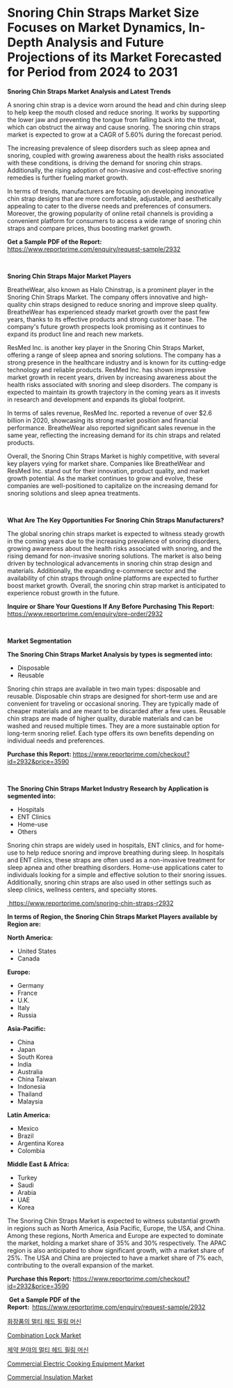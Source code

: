 <p><h1>Snoring Chin Straps Market Size Focuses on Market Dynamics, In-Depth Analysis and Future Projections of its Market Forecasted for Period from 2024 to 2031</h1></p><p><strong>Snoring Chin Straps Market Analysis and Latest Trends</strong></p>
<p><p>A snoring chin strap is a device worn around the head and chin during sleep to help keep the mouth closed and reduce snoring. It works by supporting the lower jaw and preventing the tongue from falling back into the throat, which can obstruct the airway and cause snoring. The snoring chin straps market is expected to grow at a CAGR of 5.60% during the forecast period.</p><p>The increasing prevalence of sleep disorders such as sleep apnea and snoring, coupled with growing awareness about the health risks associated with these conditions, is driving the demand for snoring chin straps. Additionally, the rising adoption of non-invasive and cost-effective snoring remedies is further fueling market growth.</p><p>In terms of trends, manufacturers are focusing on developing innovative chin strap designs that are more comfortable, adjustable, and aesthetically appealing to cater to the diverse needs and preferences of consumers. Moreover, the growing popularity of online retail channels is providing a convenient platform for consumers to access a wide range of snoring chin straps and compare prices, thus boosting market growth.</p></p>
<p><strong>Get a Sample PDF of the Report:&nbsp;</strong> <a href="https://www.reportprime.com/enquiry/request-sample/2932">https://www.reportprime.com/enquiry/request-sample/2932</a></p>
<p>&nbsp;</p>
<p><strong>Snoring Chin Straps Major Market Players</strong></p>
<p><p>BreatheWear, also known as Halo Chinstrap, is a prominent player in the Snoring Chin Straps Market. The company offers innovative and high-quality chin straps designed to reduce snoring and improve sleep quality. BreatheWear has experienced steady market growth over the past few years, thanks to its effective products and strong customer base. The company's future growth prospects look promising as it continues to expand its product line and reach new markets.</p><p>ResMed Inc. is another key player in the Snoring Chin Straps Market, offering a range of sleep apnea and snoring solutions. The company has a strong presence in the healthcare industry and is known for its cutting-edge technology and reliable products. ResMed Inc. has shown impressive market growth in recent years, driven by increasing awareness about the health risks associated with snoring and sleep disorders. The company is expected to maintain its growth trajectory in the coming years as it invests in research and development and expands its global footprint.</p><p>In terms of sales revenue, ResMed Inc. reported a revenue of over $2.6 billion in 2020, showcasing its strong market position and financial performance. BreatheWear also reported significant sales revenue in the same year, reflecting the increasing demand for its chin straps and related products.</p><p>Overall, the Snoring Chin Straps Market is highly competitive, with several key players vying for market share. Companies like BreatheWear and ResMed Inc. stand out for their innovation, product quality, and market growth potential. As the market continues to grow and evolve, these companies are well-positioned to capitalize on the increasing demand for snoring solutions and sleep apnea treatments.</p></p>
<p>&nbsp;</p>
<p><strong>What Are The Key Opportunities For Snoring Chin Straps Manufacturers?</strong></p>
<p><p>The global snoring chin straps market is expected to witness steady growth in the coming years due to the increasing prevalence of snoring disorders, growing awareness about the health risks associated with snoring, and the rising demand for non-invasive snoring solutions. The market is also being driven by technological advancements in snoring chin strap design and materials. Additionally, the expanding e-commerce sector and the availability of chin straps through online platforms are expected to further boost market growth. Overall, the snoring chin strap market is anticipated to experience robust growth in the future.</p></p>
<p><strong>Inquire or Share Your Questions If Any Before Purchasing This Report:</strong> <a href="https://www.reportprime.com/enquiry/pre-order/2932">https://www.reportprime.com/enquiry/pre-order/2932</a></p>
<p>&nbsp;</p>
<p><strong>Market Segmentation</strong></p>
<p><strong>The Snoring Chin Straps Market Analysis by types is segmented into:</strong></p>
<p><ul><li>Disposable</li><li>Reusable</li></ul></p>
<p><p>Snoring chin straps are available in two main types: disposable and reusable. Disposable chin straps are designed for short-term use and are convenient for traveling or occasional snoring. They are typically made of cheaper materials and are meant to be discarded after a few uses. Reusable chin straps are made of higher quality, durable materials and can be washed and reused multiple times. They are a more sustainable option for long-term snoring relief. Each type offers its own benefits depending on individual needs and preferences.</p></p>
<p><strong>Purchase this Report:&nbsp;</strong><a href="https://www.reportprime.com/checkout?id=2932&price=3590">https://www.reportprime.com/checkout?id=2932&price=3590</a></p>
<p>&nbsp;</p>
<p><strong>The Snoring Chin Straps Market Industry Research by Application is segmented into:</strong></p>
<p><ul><li>Hospitals</li><li>ENT Clinics</li><li>Home-use</li><li>Others</li></ul></p>
<p><p>Snoring chin straps are widely used in hospitals, ENT clinics, and for home-use to help reduce snoring and improve breathing during sleep. In hospitals and ENT clinics, these straps are often used as a non-invasive treatment for sleep apnea and other breathing disorders. Home-use applications cater to individuals looking for a simple and effective solution to their snoring issues. Additionally, snoring chin straps are also used in other settings such as sleep clinics, wellness centers, and specialty stores.</p></p>
<p><a href="https://www.reportprime.com/snoring-chin-straps-r2932">&nbsp;https://www.reportprime.com/snoring-chin-straps-r2932</a></p>
<p><strong>In terms of Region, the Snoring Chin Straps Market Players available by Region are:</strong></p>
<p>
    <p> <strong> North America: </strong>
        <ul>
            <li>United States</li>
            <li>Canada</li>
        </ul>
        </p> 
    <p> <strong> Europe: </strong>
        <ul>
            <li>Germany</li>
            <li>France</li>
            <li>U.K.</li>
            <li>Italy</li>
            <li>Russia</li>
        </ul>
        </p> 
    <p> <strong> Asia-Pacific: </strong>
        <ul>
            <li>China</li>
            <li>Japan</li>
            <li>South Korea</li>
            <li>India</li>
            <li>Australia</li>
            <li>China Taiwan</li>
            <li>Indonesia</li>
            <li>Thailand</li>
            <li>Malaysia</li>
        </ul>
        </p> 
    <p> <strong> Latin America: </strong>
        <ul>
            <li>Mexico</li>
            <li>Brazil</li>
            <li>Argentina Korea</li>
            <li>Colombia</li>
        </ul>
        </p> 
    <p> <strong> Middle East & Africa: </strong>
        <ul>
            <li>Turkey</li>
            <li>Saudi</li>
            <li>Arabia</li>
            <li>UAE</li>
            <li>Korea</li>
        </ul>
    </p>
    </p>
<p><p>The Snoring Chin Straps Market is expected to witness substantial growth in regions such as North America, Asia Pacific, Europe, the USA, and China. Among these regions, North America and Europe are expected to dominate the market, holding a market share of 35% and 30% respectively. The APAC region is also anticipated to show significant growth, with a market share of 25%. The USA and China are projected to have a market share of 7% each, contributing to the overall expansion of the market.</p></p>
<p><strong>Purchase this Report: </strong><a href="https://www.reportprime.com/checkout?id=2932&price=3590">https://www.reportprime.com/checkout?id=2932&price=3590</a></p>
<p>&nbsp;<strong>Get a Sample PDF of the Report:&nbsp;&nbsp;</strong><a href="https://www.reportprime.com/enquiry/request-sample/2932">https://www.reportprime.com/enquiry/request-sample/2932</a></p>
<p><strong></strong></p>
<p><p><a href="https://github.com/AnthonyWratten/Market-Research-Report-List-2/blob/main/6889176101892.md">화장품의 멀티 헤드 필링 머신</a></p><p><a href="https://github.com/WillieWoodard/Market-Research-Report-List-6/blob/main/combination-lock-market.md">Combination Lock Market</a></p><p><a href="https://github.com/plelbej847484502/Market-Research-Report-List-4/blob/main/4444563101893.md">제약 분야의 멀티 헤드 필링 머신</a></p><p><a href="https://github.com/marloy8/Market-Research-Report-List-6/blob/main/commercial-electric-cooking-equipment-market.md">Commercial Electric Cooking Equipment Market</a></p><p><a href="https://github.com/jodemen/Market-Research-Report-List-4/blob/main/commercial-insulation-market.md">Commercial Insulation Market</a></p></p>